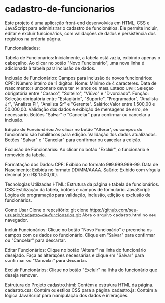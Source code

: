 # cadastro-de-funcionarios
Este projeto é uma aplicação front-end desenvolvida em HTML, CSS e JavaScript para administrar o cadastro de funcionários. Ele permite incluir, editar e excluir funcionários, com validações de dados e persistência dos registros na própria página.

Funcionalidades:

Tabela de Funcionários:
Inicialmente, a tabela está vazia, exibindo apenas o cabeçalho.
Ao clicar no botão "Novo Funcionário", uma nova linha é adicionada à tabela para inclusão de dados.

Inclusão de Funcionários:
Campos para inclusão de novos funcionários:
CPF: Número inteiro de 11 dígitos.
Nome: Mínimo de 4 caracteres.
Data de Nascimento: Funcionário deve ter 14 anos ou mais.
Estado Civil: Seleção obrigatória entre "Casado", "Solteiro", "Viúvo" e "Divorciado".
Função: Seleção obrigatória entre "Estagiário", "Suporte", "Programador", "Analista Jr", "Analista Pl", "Analista Sr" e "Gerente".
Salário: Valor entre 1.500,00 e 50.000,00.
Validação dos dados e exibição de mensagens de erro, se necessário.
Botões "Salvar" e "Cancelar" para confirmar ou cancelar a inclusão.

Edição de Funcionários:
Ao clicar no botão "Alterar", os campos do funcionário são habilitados para edição.
Validação dos dados atualizados.
Botões "Salvar" e "Cancelar" para confirmar ou cancelar a edição.

Exclusão de Funcionários:
Ao clicar no botão "Excluir", o funcionário é removido da tabela.

Formatação dos Dados:
CPF: Exibido no formato 999.999.999-99.
Data de Nascimento: Exibida no formato DD/MM/AAAA.
Salário: Exibido com vírgula decimal (ex: R$ 1.500,00).

Tecnologias Utilizadas
HTML: Estrutura da página e tabela de funcionários.
CSS: Estilização da tabela, botões e campos de formulário.
JavaScript: Lógica de programação para validação, inclusão, edição e exclusão de funcionários.

Como Usar
Clone o repositório:
git clone https://github.com/seu-usuario/cadastro-de-funcionarios.git
Abra o arquivo cadastro.html no seu navegador.

Incluir Funcionários:
Clique no botão "Novo Funcionário" e preencha os campos com os dados do funcionário.
Clique em "Salvar" para confirmar ou "Cancelar" para descartar.

Editar Funcionários:
Clique no botão "Alterar" na linha do funcionário desejado.
Faça as alterações necessárias e clique em "Salvar" para confirmar ou "Cancelar" para descartar.

Excluir Funcionários:
Clique no botão "Excluir" na linha do funcionário que deseja remover.

Estrutura do Projeto
cadastro.html: Contém a estrutura HTML da página.
cadastro.css: Contém os estilos CSS para a página.
cadastro.js: Contém a lógica JavaScript para manipulação dos dados e interações.
